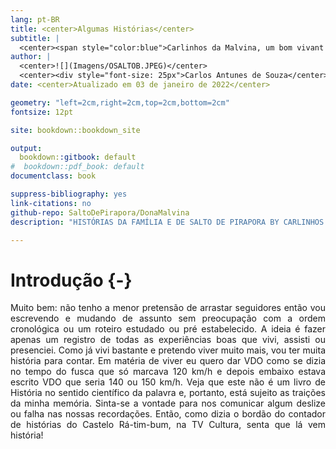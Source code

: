 ```yaml
---
lang: pt-BR
title: <center>Algumas Histórias</center>
subtitle: |
  <center><span style="color:blue">Carlinhos da Malvina, um bom vivant na sua própria definição: Minha Família e Minha Cidade</center>
author: |
  <center>![](Imagens/OSALTOB.JPEG)</center>
  <center><div style="font-size: 25px">Carlos Antunes de Souza</center>
date: <center>Atualizado em 03 de janeiro de 2022</center>

geometry: "left=2cm,right=2cm,top=2cm,bottom=2cm"
fontsize: 12pt

site: bookdown::bookdown_site

output:
  bookdown::gitbook: default
#  bookdown::pdf_book: default
documentclass: book

suppress-bibliography: yes
link-citations: no
github-repo: SaltoDePirapora/DonaMalvina
description: "HISTÓRIAS DA FAMÍLIA E DE SALTO DE PIRAPORA BY CARLINHOS DA MALVINA, UM BOM VIVANT NA SUA PRÓPRIA DEFINIÇÃO"

---
```

# Introdução {-}
<div style="text-align: justify">
Muito bem: não tenho a menor pretensão de arrastar seguidores então vou escrevendo e mudando de assunto sem preocupação com a ordem cronológica ou um roteiro estudado ou pré estabelecido. A ideia é fazer apenas um registro de todas as experiências boas que vivi, assisti ou presenciei. Como já vivi bastante e pretendo viver muito mais, vou ter muita história para contar. Em matéria de viver eu quero dar VDO como se dizia no tempo do fusca que só marcava 120 km/h e depois embaixo estava escrito VDO que seria 140 ou 150 km/h.      
Veja que este não é um livro de História no sentido científico da palavra e, portanto, está sujeito as traições da minha memória. Sinta-se a vontade para nos comunicar algum deslize ou falha nas nossas recordações.     
Então, como dizia o bordão do contador de histórias do Castelo Rá-tim-bum, na TV Cultura, senta que lá vem história!       
